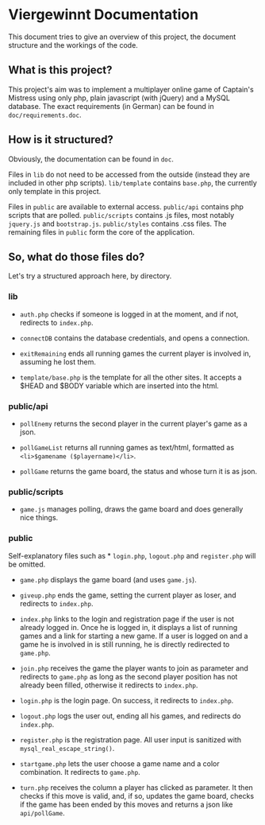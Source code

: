 Viergewinnt Documentation
=========================

This document tries to give an overview of this project, the document structure and the workings of the code.

What is this project?
---------------------

This project's aim was to implement a multiplayer online game of Captain's Mistress using only php, plain javascript (with jQuery) and a MySQL database. The exact requirements (in German) can be found in `doc/requirements.doc`.


How is it structured?
---------------------

Obviously, the documentation can be found in `doc`. 

Files in `lib` do not need to be accessed from the outside (instead they are included in other php scripts). `lib/template` contains `base.php`, the currently only template in this project.

Files in `public` are available to external access. `public/api` contains php scripts that are polled. `public/scripts` contains .js files, most notably `jquery.js` and `bootstrap.js`. `public/styles` contains .css files. The remaining files in `public` form the core of the application.


So, what do those files do?
---------------------------

Let's try a structured approach here, by directory.

### lib

* `auth.php` checks if someone is logged in at the moment, and if not, redirects to `index.php`.

* `connectDB` contains the database credentials, and opens a connection.

* `exitRemaining` ends all running games the current player is involved in, assuming he lost them.

* `template/base.php` is the template for all the other sites. It accepts a $HEAD and $BODY variable which are inserted into the html.

### public/api

* `pollEnemy` returns the second player in the current player's game as a json.

* `pollGameList` returns all running games as text/html, formatted as `<li>$gamename ($playername)</li>`.

* `pollGame` returns the game board, the status and whose turn it is as json.


### public/scripts

* `game.js` manages polling, draws the game board and does generally nice things.

### public

Self-explanatory files such as * `login.php`, `logout.php`  and `register.php` will be omitted.

* `game.php` displays the game board (and uses `game.js`). 

* `giveup.php` ends the game, setting the current player as loser, and redirects to `index.php`.

* `index.php` links to the login and registration page if the user is not already logged in. Once he is logged in, it displays a list of running games and a link for starting a new game. If a user is logged on and a game he is involved in is still running, he is directly redirected to `game.php`.

* `join.php` receives the game the player wants to join as parameter and redirects to `game.php` as long as the second player position has not already been filled, otherwise it redirects to `index.php`.

* `login.php` is the login page. On success, it redirects to `index.php`.

* `logout.php` logs the user out, ending all his games, and redirects do `index.php`.

* `register.php` is the registration page. All user input is sanitized with `mysql_real_escape_string()`.

* `startgame.php` lets the user choose a game name and a color combination. It redirects to `game.php`.

* `turn.php` receives the column a player has clicked as parameter. It then checks if this move is valid, and, if so, updates the game board, checks if the game has been ended by this moves and returns a json like `api/pollGame`.

